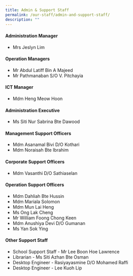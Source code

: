 ```yaml
---
title: Admin & Support Staff
permalink: /our-staff/admin-and-support-staff/
description: ""
---
```

#### **Administration Manager**
*   Mrs Jeslyn Lim

#### **Operation Managers**
*   Mr Abdul Latiff Bin A Majeed  
*   Mr Pathmanaban S/O V. Pitchayia

#### **ICT Manager**
* Mdm Heng Meow Hoon

#### **Administration Executive**
* Ms Siti Nur Sabrina Bte Dawood

#### **Management Support Officers**
*   Mdm Asanamal Bivi D/O Kothari
*   Mdm Noraisah Bte Ibrahim

#### **Corporate Support Officers**
*   Mdm Vasanthi D/O Sathiaselan

#### **Operation Support Officers**
*   Mdm Dahliah Bte Hussin
*   Mdm Mariala Solomon  
*   Mdm Mun Lai Heng  
*   Ms Ong Lak Cheng
*   Mr William Foong Chong Keen
*   Mdm Anushiya Devi D/O Gumanan
*   Ms Yan Sok Ying

#### **Other Support Staff**

 * School Support Staff - Mr Lee Boon Hoe Lawrence 
 * Librarian - Ms Siti Azhan Bte Osman
 * Desktop Engineer - Rasiyayasmine D/O Mohamed Raffi
 * Desktop Engineer - Lee Kuoh Lip

<!--
|||
|:---:|:---:|
 | Desktop Engineer | Ms Siti Aisah Binte Osman<br>Mr Radin Muhammad | 
-->